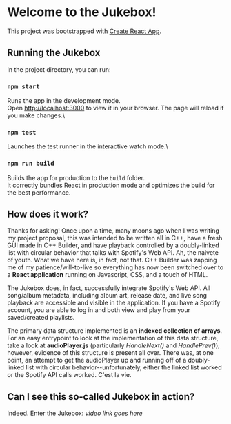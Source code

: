 # Welcome to the Jukebox!

This project was bootstrapped with [Create React App](https://github.com/facebook/create-react-app).

## Running the Jukebox

In the project directory, you can run:

### `npm start`

Runs the app in the development mode.\
Open [http://localhost:3000](http://localhost:3000) to view it in your browser.
The page will reload if you make changes.\

### `npm test`
Launches the test runner in the interactive watch mode.\

### `npm run build`

Builds the app for production to the `build` folder.\
It correctly bundles React in production mode and optimizes the build for the best performance.

## How does it work?

Thanks for asking! Once upon a time, many moons ago when I was writing my project proposal, this was intended to be written all in C++, have a fresh GUI made in C++ Builder, and have playback controlled by a doubly-linked list with circular behavior that talks with Spotify's Web API. Ah, the naivete of youth. What we have here is, in fact, not that. C++ Builder was zapping me of my patience/will-to-live so everything has now been switched over to a **React application** running on Javascript, CSS, and a touch of HTML. 

The Jukebox does, in fact, successfully integrate Spotify's Web API. All song/album metadata, including album art, release date, and live song playback are accessible and visible in the application. If you have a Spotify account, you are able to log in and both view and play from your saved/created playlists. 

The primary data structure implemented is an **indexed collection of arrays**. For an easy entrypoint to look at the implementation of this data structure, take a look at **audioPlayer.js** (particularly *HandleNext()* and *HandlePrev()*); however, evidence of this structure is present all over. There was, at one point, an attempt to get the audioPlayer up and running off of a doubly-linked list with circular behavior--unfortunately, either the linked list worked or the Spotify API calls worked. C'est la vie. 

## Can I see this so-called Jukebox in action?

Indeed. Enter the Jukebox: *video link goes here*

